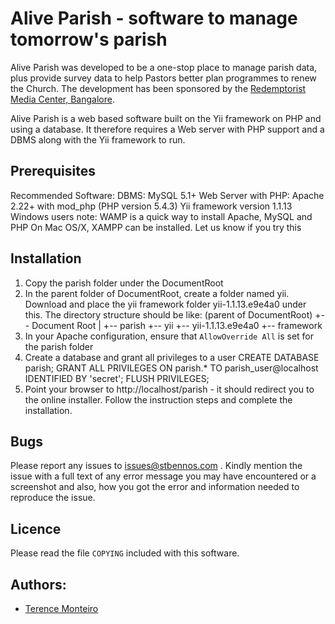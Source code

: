 Alive Parish - software to manage tomorrow's parish
===================================================

Alive Parish was developed to be a one-stop place to manage parish data, plus
provide survey data to help Pastors better plan programmes to renew the Church.
The development has been sponsored by the [Redemptorist Media Center,
Bangalore](http://rmcbangalore.com).

Alive Parish is a web based software built on the Yii framework on PHP and
using a database. It therefore requires a Web server with PHP support and a
DBMS along with the Yii framework to run.

Prerequisites
-------------

Recommended Software:
DBMS: MySQL 5.1+
Web Server with PHP: Apache 2.22+ with mod\_php (PHP version 5.4.3)
Yii framework version 1.1.13
Windows users note: WAMP is a quick way to install Apache, MySQL and PHP
On Mac OS/X, XAMPP can be installed. Let us know if you try this

Installation
------------

1. Copy the parish folder under the DocumentRoot
2. In the parent folder of DocumentRoot, create a folder named yii.
   Download and place the yii framework folder yii-1.1.13.e9e4a0 under this.
	The directory structure should be like:
	(parent of DocumentRoot)
	+-- Document Root
	| +-- parish
	+-- yii
	+-- yii-1.1.13.e9e4a0
	+-- framework 
3. In your Apache configuration, ensure that `AllowOverride All` is set for 
	the parish folder
4. Create a database and grant all privileges to a user
	CREATE DATABASE parish;
	GRANT ALL PRIVILEGES ON parish.\* TO parish\_user@localhost IDENTIFIED BY 'secret';
	FLUSH PRIVILEGES;
5. Point your browser to http://localhost/parish - it should redirect you to
	the online installer. Follow the instruction steps and complete the
	installation.

Bugs
----

Please report any issues to issues@stbennos.com . Kindly mention the issue with a
full text of any error message you may have encountered or a screenshot and also,
how you got the error and information needed to reproduce the issue.

Licence
-------

Please read the file `COPYING` included with this software.

Authors:
--------

- [Terence Monteiro](terencemo@cpan.org)
